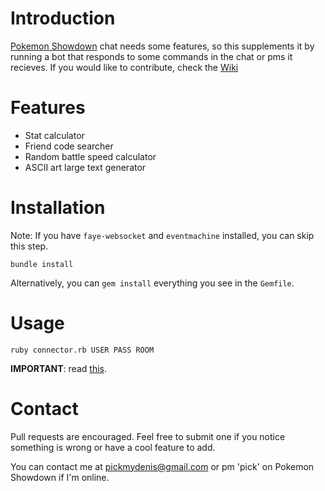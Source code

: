 # Introduction

[Pokemon Showdown][0] chat needs some features, so this supplements it by running a bot that responds to some commands in the chat or pms it recieves. If you would like to contribute, check the [Wiki][1]

  [0]: http://pokemonshowdown.com
  [1]: https://github.com/pickdenis/ps-chatbot/wiki

# Features

  * Stat calculator
  * Friend code searcher
  * Random battle speed calculator
  * ASCII art large text generator

# Installation

Note: If you have `faye-websocket` and `eventmachine` installed, you can skip this step.

    bundle install

Alternatively, you can `gem install` everything you see in the `Gemfile`.

# Usage

   
    ruby connector.rb USER PASS ROOM

**IMPORTANT**: read [this](https://github.com/pickdenis/ps-chatbot/tree/master/friendcode).

# Contact

Pull requests are encouraged. Feel free to submit one if you notice something is wrong or have a cool feature to add.

You can contact me at pickmydenis@gmail.com or pm 'pick' on Pokemon Showdown if I'm online.
